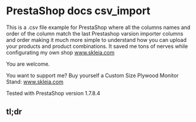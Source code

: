 # PrestaShop docs csv_import
This is a .csv file example for PrestaShop where all the columns names and order of the column match the last Prestashop varsion importer columns and order making it much more simple to understand how you can upload your products and product combinations.  It saved me tons of nerves while configurating my own shop www.skleia.com

You are welcome.

You want to support me? Buy yourself a Custom Size Plywood Monitor Stand: www.skleia.com
 
Tested with PrestaShop version 1.7.8.4

## tl;dr
